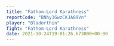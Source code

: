 ```yaml
---
title: "Fathom-Lord Karathress"
reportCode: "BNhy3GwzCKJA89Vn"
player: "Bladorthin"
fight: "Fathom-Lord Karathress"
date: 2021-10-24T19:01:26.673000+00:00
---
```

